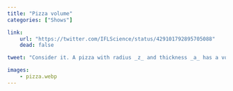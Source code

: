 ```yaml
---
title: "Pizza volume"
categories: ["Shows"]

link:
    url: "https://twitter.com/IFLScience/status/429101792895705088"
    dead: false

tweet: "Consider it. A pizza with radius _z_ and thickness _a_ has a volume of _pi * z^2 * a_, or _pizza_ for short."

images:
    - pizza.webp
---
```

